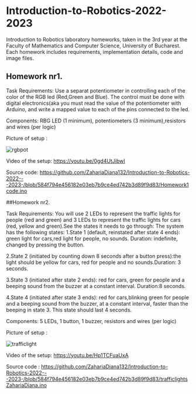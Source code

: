 # Introduction-to-Robotics-2022-2023
Introduction to Robotics laboratory homeworks, taken in the 3rd year at the Faculty of Mathematics and Computer Science, University of Bucharest. Each homework includes requirements, implementation details, code and image files.

## Homework nr1.

Task Requirements:
Use a separat potentiometer in controlling each of the color of the RGB led (Red,Green and Blue).  The control must be done with digital electronics(aka you must read the value of the potentiometer with Arduino, and write a mapped value to each of the pins connected to the led.

Components:  RBG  LED  (1  minimum),  potentiometers  (3  minimum),resistors and wires (per logic)

   Picture of setup :
   
   
![rgbpot](https://user-images.githubusercontent.com/79654042/197527552-16f3c33b-eb0d-4cef-8011-cee6844fa21c.jpeg)

   Video of the setup:
   https://youtu.be/0gd4UtJibwI
   
 Source code: 
 https://github.com/ZahariaDiana132/Introduction-to-Robotics-2022---2023-/blob/584f794e456182e03eb7b9ce4ed742b3d89f9d83/Homework1code.ino
   
 ##Homework nr2.
 
 Task Requirements: You will use 2 LEDs to represent the traffic lights for people (red and green) and 3 LEDs to represent the traffic lights for cars (red, yellow and green).See the states it needs to go through:
 The system has the following states:
 1.State 1 (default, reinstated after state 4 ends):  green light for cars,red  light  for  people,  no  sounds.   Duration:  indefinite,  changed  by pressing the button.
  
 2.State 2 (initiated by counting down 8 seconds after a button press):the  light  should  be  yellow  for  cars,  red  for  people  and  no  sounds.Duration:  3 seconds.
 
 3.State 3  (initiated after state 2 ends):  red for cars, green for people and a beeping sound from the buzzer at a constant interval. Duration:8 seconds.
 
 4.State 4 (initiated after state 3 ends):  red for cars,blinking green for people and a beeping sound from the buzzer,  at a constant interval,  faster than the beeping in state 3.  This state should last 4 seconds.

 Components: 5 LEDs, 1 button, 1 buzzer, resistors and wires (per logic)
 
   Picture of setup :
   
   
   
![trafficlight](https://user-images.githubusercontent.com/79654042/198366937-addf004a-d371-43d7-ab2c-caa3a48df1ad.jpg)


   Video of the setup:
   https://youtu.be/Hp1TCFuaUxA
   
 Source code :
 https://github.com/ZahariaDiana132/Introduction-to-Robotics-2022---2023-/blob/584f794e456182e03eb7b9ce4ed742b3d89f9d83/trafficlightsZahariaDiana.ino
